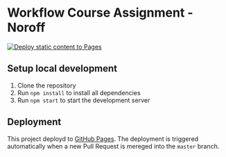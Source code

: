 # Workflow Course Assignment - Noroff

[![Deploy static content to Pages](https://github.com/Nickenn/social-media-client/actions/workflows/pages.yml/badge.svg)](https://github.com/Nickenn/social-media-client/actions/workflows/pages.yml)

## Setup local development
1. Clone the repository
1. Run `npm install` to install all dependencies
1. Run `npm start` to start the development server 

## Deployment

This project deployd to [GitHub Pages](https://nickenn.github.io/noroff-workflow-ca-social-media-client/). The deployment is triggered automatically when a new Pull Request is mereged into the `master` branch.
